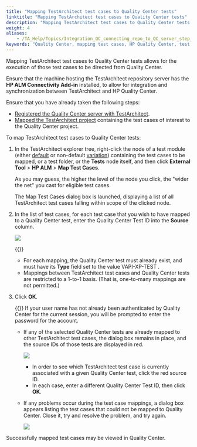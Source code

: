 ```yaml
--- 
title: "Mapping TestArchitect test cases to Quality Center tests"
linktitle: "Mapping TestArchitect test cases to Quality Center tests"
description: "Mapping TestArchitect test cases to Quality Center tests allows for the execution of those test cases to be directed from Quality Center."
weight: 4
aliases: 
    - /TA_Help/Topics/Integration_QC_connecting_repo_to_QC_server_step_3.html
keywords: "Quality Center, mapping test cases, HP Quality Center, test cases, mapping, TestArchitect to Quality Center, integration, mapping test cases"
---
```


Mapping TestArchitect test cases to Quality Center tests allows for the execution of those test cases to be directed from Quality Center.

Ensure that the machine hosting the TestArchitect repository server has the **HP ALM Connectivity Add-in** installed, to allow for integration and synchronization between TestArchitect and HP Quality Center.

Ensure that you have already taken the following steps:

-   [Registered the Quality Center server with TestArchitect](/TA_Help/Topics/Integration_QC_connecting_repo_to_QC_server_step_1.html).
-   [Mapped the TestArchitect project](/TA_Help/Topics/Integration_QC_connecting_repo_to_QC_server_step_2.html) containing the test cases of interest to the Quality Center project.

To map TestArchitect test cases to Quality Center tests:

1.  In the TestArchitect explorer tree, right-click the node of a test module \(either [default](/TA_Help/Topics/Variations_default.html) or non-default [variation](/TA_Help/Topics/ug_TM_create_variation.html)\) containing the test cases to be mapped, or a test folder, or the **Tests** node itself, and then click **External Tool** \> **HP ALM** \> **Map Test Cases**.

    As you may guess, the higher the level of the node you click, the "wider the net" you cast for eligible test cases.

    The Map Test Cases dialog box is launched, displaying a list of all TestArchitect test cases falling within scope of the clicked node.

2.  In the list of test cases, for each test case that you wish to have mapped to a Quality Center test, enter the Quality Center Test ID into the **Source** column.

    ![](/images/TA_Help/Images/QC_map_TC.png)

    {{<important>}}

    -   For each mapping, the Quality Center test must already exist, and must have its **Type** field set to the value VAPI-XP-TEST .
    -   Mappings between TestArchitect test cases and Quality Center tests are restricted to a 1-to-1 basis. \(That is, one-to-many mappings are not permitted.\)
3.  Click **OK**.

    {{<note>}} If your user name has not already been authenticated by Quality Center for the current session, you will be prompted to enter the password for the account.

    -   If any of the selected Quality Center tests are already mapped to other TestArchitect test cases, the dialog box remains in place, and the source IDs of those tests are displayed in red.

        ![](/images/TA_Help/Images/QC_mapTC_error_2_dlg.png)

        -   In order to see which TestArchitect test case is currently associated with a given Quality Center test, click the red source ID.
        -   In each case, enter a different Quality Center Test ID, then click **OK**.
    -   If any problems occur during the test case mappings, a dialog box appears listing the test cases that could not be mapped to Quality Center. Close it, try and resolve the problem, and try again.

        ![](/images/TA_Help/Images/QC_mapTC_error_dlg.png)


Successfully mapped test cases may be viewed in Quality Center.



